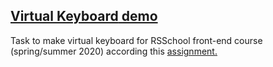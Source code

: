 [**Virtual Keyboard** demo](https://lenazamnius.github.io/codejam-virtual-keyboard/)
---
Task to make virtual keyboard for RSSchool front-end course (spring/summer 2020) according this [assignment.](https://github.com/rolling-scopes-school/tasks/blob/master/tasks/codejam-virtual-keyboard.md)
